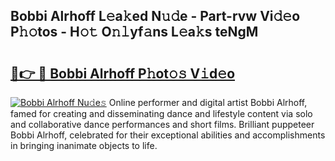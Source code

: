 ## Bobbi Alrhoff L𝚎a𝚔ed N𝚞𝚍e - Part-rvw Vi𝚍𝚎o P𝚑𝚘tos - H𝚘𝚝 O𝚗𝚕yf𝚊ns L𝚎a𝚔s teNgM

# <h2><a href="http://kf7yva.oniu.top/?m=Bobbi+Alrhoff">🔗👉 🔴 Bobbi Alrhoff P𝚑ot𝚘𝚜 V𝚒d𝚎o</a></h2>

[![Bobbi Alrhoff Nu𝚍e𝚜](https://i.imgur.com/0qMVB7G.gif)](http://kf7yva.oniu.top/?m=Bobbi+Alrhoff)
Online performer and digital artist Bobbi Alrhoff, famed for creating and disseminating dance and lifestyle content via solo and collaborative dance performances and short films. Brilliant puppeteer Bobbi Alrhoff, celebrated for their exceptional abilities and accomplishments in bringing inanimate objects to life.  
